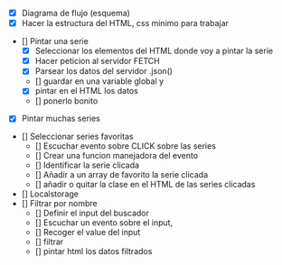 - [x] Diagrama de flujo (esquema)
- [x] Hacer la estructura del HTML, css minimo para trabajar
- [] Pintar una serie
  - [x] Seleccionar los elementos del HTML donde voy a pintar la serie
  - [x] Hacer peticion al servidor FETCH
  - [x] Parsear los datos del servidor .json()
  - [] guardar en una variable global y
  - [x] pintar en el HTML los datos
  - [] ponerlo bonito
- [x] Pintar muchas series
- [] Seleccionar series favoritas
  - [] Escuchar evento sobre CLICK sobre las series
  - [] Crear una funcion manejadora del evento
  - [] Identificar la serie clicada
  - [] Añadir a un array de favorito la serie clicada
  - [] añadir o quitar la clase en el HTML de las series clicadas
- [] Localstorage
- [] Filtrar por nombre
  - [] Definir el input del buscador
  - [] Escuchar un evento sobre el input,
  - [] Recoger el value del input
  - [] filtrar
  - [] pintar html los datos filtrados

